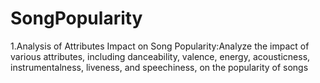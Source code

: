 # SongPopularity
1.Analysis of Attributes Impact on Song Popularity:Analyze the impact of various attributes, including danceability, valence, energy, acousticness, instrumentalness, liveness, and speechiness, on the popularity of songs

